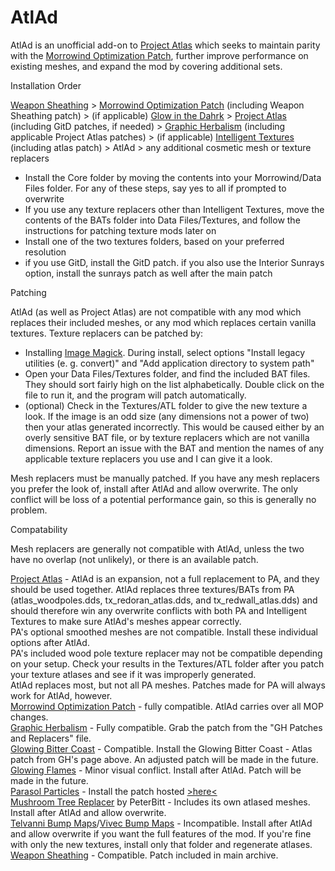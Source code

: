 # AtlAd

AtlAd is an unofficial add-on to [Project Atlas](https://www.nexusmods.com/morrowind/mods/45399) which seeks to maintain parity with the [Morrowind Optimization Patch](https://www.nexusmods.com/morrowind/mods/45384), further improve performance on existing meshes, and expand the mod by covering additional sets.


Installation Order

[Weapon Sheathing](https://www.nexusmods.com/morrowind/mods/46069) > [Morrowind Optimization Patch](https://www.nexusmods.com/morrowind/mods/45384) (including Weapon Sheathing patch) > (if applicable) [Glow in the Dahrk](https://www.nexusmods.com/morrowind/mods/45886) > [Project Atlas](https://www.nexusmods.com/morrowind/mods/45399) (including GitD patches, if needed) > [Graphic Herbalism](https://www.nexusmods.com/morrowind/mods/46599) (including applicable Project Atlas patches) > (if applicable) [Intelligent Textures](https://www.nexusmods.com/morrowind/mods/47469) (including atlas patch) > AtlAd > any additional cosmetic mesh or texture replacers

- Install the Core folder by moving the contents into your Morrowind/Data Files folder. For any of these steps, say yes to all if prompted to overwrite
- If you use any texture replacers other than Intelligent Textures, move the contents of the BATs folder into Data Files/Textures, and follow the instructions for patching texture mods later on
- Install one of the two textures folders, based on your preferred resolution
- if you use GitD, install the GitD patch. if you also use the Interior Sunrays option, install the sunrays patch as well after the main patch


Patching

AtlAd (as well as Project Atlas) are not compatible with any mod which replaces their included meshes, or any mod which replaces certain vanilla textures. 
Texture replacers can be patched by:
- Installing [Image Magick](https://www.imagemagick.org/script/download.php). During install, select options "Install legacy utilities (e. g. convert)" and "Add application directory to system path"
- Open your Data Files/Textures folder, and find the included BAT files. They should sort fairly high on the list alphabetically. Double click on the file to run it, and the program will patch automatically.
- (optional) Check in the Textures/ATL folder to give the new texture a look. If the image is an odd size (any dimensions not a power of two) then your atlas generated incorrectly. This would be caused either by an overly sensitive BAT file, or by texture replacers which are not vanilla dimensions. Report an issue with the BAT and mention the names of any applicable texture replacers you use and I can give it a look.

Mesh replacers must be manually patched. If you have any mesh replacers you prefer the look of, install after AtlAd and allow overwrite. The only conflict will be loss of a potential performance gain, so this is generally no problem. 

Compatability

Mesh replacers are generally not compatible with AtlAd, unless the two have no overlap (not unlikely), or there is an available patch.

[Project Atlas](https://www.nexusmods.com/morrowind/mods/45399) - AtlAd is an expansion, not a full replacement to PA, and they should be used together. AtlAd replaces three textures/BATs from PA (atlas_woodpoles.dds, tx_redoran_atlas.dds, and tx_redwall_atlas.dds) and should therefore win any overwrite conflicts with both PA and Intelligent Textures to make sure AtlAd's meshes appear correctly.  
PA's optional smoothed meshes are not compatible. Install these individual options after AtlAd.  
PA's included wood pole texture replacer may not be compatible depending on your setup. Check your results in the Textures/ATL folder after you patch your texture atlases and see if it was improperly generated.  
AtlAd replaces most, but not all PA meshes. Patches made for PA will always work for AtlAd, however.  
[Morrowind Optimization Patch](https://www.nexusmods.com/morrowind/mods/45384) - fully compatible. AtlAd carries over all MOP changes.  
[Graphic Herbalism](https://www.nexusmods.com/morrowind/mods/46599) - Fully compatible. Grab the patch from the "GH Patches and Replacers" file.  
[Glowing Bitter Coast](http://mw.modhistory.com/download-44-14321) - Compatible. Install the Glowing Bitter Coast - Atlas patch from GH's page above. An adjusted patch will be made in the future.  
[Glowing Flames](https://www.nexusmods.com/morrowind/mods/46124) - Minor visual conflict. Install after AtlAd. Patch will be made in the future.  
[Parasol Particles](https://www.nexusmods.com/morrowind/mods/47755) - Install the patch hosted [>here<](https://www.nexusmods.com/morrowind/mods/48923)  
[Mushroom Tree Replacer](https://www.nexusmods.com/morrowind/mods/45350) by PeterBitt - Includes its own atlased meshes. Install after AtlAd and allow overwrite.  
[Telvanni Bump Maps](https://www.nexusmods.com/morrowind/mods/42431)/[Vivec Bump Maps](https://www.nexusmods.com/morrowind/mods/40199) - Incompatible. Install after AtlAd and allow overwrite if you want the full features of the mod. If you're fine with only the new textures, install only that folder and regenerate atlases. 
[Weapon Sheathing](https://www.nexusmods.com/morrowind/mods/46069) - Compatible. Patch included in main archive. 
